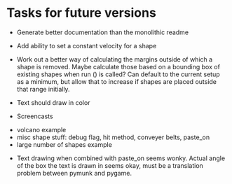 # Tasks for future versions

* Generate better documentation than the monolithic readme

* Add ability to set a constant velocity for a shape

* Work out a better way of calculating the margins outside of which a shape is removed.
  Maybe calculate those based on a bounding box of existing shapes when run () is called?
  Can default to the current setup as a minimum, but allow that to increase if shapes are
  placed outside that range initially.

* Text should draw in color

* Screencasts
- volcano example
- misc shape stuff: debug flag, hit method, conveyer belts, paste_on
- large number of shapes example

* Text drawing when combined with paste_on seems wonky.  Actual
  angle of the box the text is drawn in seems okay, must be a translation
  problem between pymunk and pygame.
